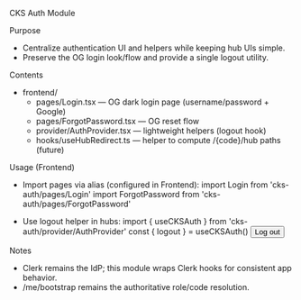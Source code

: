 CKS Auth Module

Purpose
- Centralize authentication UI and helpers while keeping hub UIs simple.
- Preserve the OG login look/flow and provide a single logout utility.

Contents
- frontend/
  - pages/Login.tsx            — OG dark login page (username/password + Google)
  - pages/ForgotPassword.tsx   — OG reset flow
  - provider/AuthProvider.tsx  — lightweight helpers (logout hook)
  - hooks/useHubRedirect.ts    — helper to compute /{code}/hub paths (future)

Usage (Frontend)
- Import pages via alias (configured in Frontend):
  import Login from 'cks-auth/pages/Login'
  import ForgotPassword from 'cks-auth/pages/ForgotPassword'

- Use logout helper in hubs:
  import { useCKSAuth } from 'cks-auth/provider/AuthProvider'
  const { logout } = useCKSAuth()
  <button onClick={logout}>Log out</button>

Notes
- Clerk remains the IdP; this module wraps Clerk hooks for consistent app behavior.
- /me/bootstrap remains the authoritative role/code resolution.
